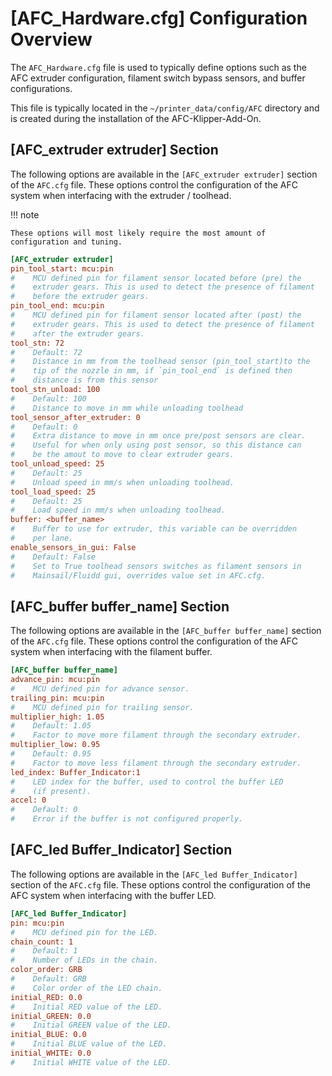 # [AFC_Hardware.cfg] Configuration Overview

The `AFC_Hardware.cfg` file is used to typically define options such as the AFC extruder configuration, filament 
switch bypass sensors, and buffer configurations.

This file is typically located in the `~/printer_data/config/AFC` directory and is created during the installation 
of the AFC-Klipper-Add-On.

## [AFC_extruder extruder] Section

The following options are available in the `[AFC_extruder extruder]` section of the `AFC.cfg` file. These options 
control the configuration of the AFC system when interfacing with the extruder / toolhead.

!!! note

    These options will most likely require the most amount of configuration and tuning.

``` cfg
[AFC_extruder extruder]
pin_tool_start: mcu:pin
#    MCU defined pin for filament sensor located before (pre) the
#    extruder gears. This is used to detect the presence of filament
#    before the extruder gears. 
pin_tool_end: mcu:pin
#    MCU defined pin for filament sensor located after (post) the
#    extruder gears. This is used to detect the presence of filament
#    after the extruder gears.
tool_stn: 72
#    Default: 72              
#    Distance in mm from the toolhead sensor (pin_tool_start)to the 
#    tip of the nozzle in mm, if `pin_tool_end` is defined then 
#    distance is from this sensor 
tool_stn_unload: 100
#    Default: 100      
#    Distance to move in mm while unloading toolhead
tool_sensor_after_extruder: 0
#    Default: 0
#    Extra distance to move in mm once pre/post sensors are clear. 
#    Useful for when only using post sensor, so this distance can 
#    be the amout to move to clear extruder gears.
tool_unload_speed: 25
#    Default: 25      
#    Unload speed in mm/s when unloading toolhead.
tool_load_speed: 25             
#    Default: 25
#    Load speed in mm/s when unloading toolhead.
buffer: <buffer_name>
#    Buffer to use for extruder, this variable can be overridden 
#    per lane.
enable_sensors_in_gui: False
#    Default: False
#    Set to True toolhead sensors switches as filament sensors in 
#    Mainsail/Fluidd gui, overrides value set in AFC.cfg.
``` 

## [AFC_buffer buffer_name] Section
The following options are available in the `[AFC_buffer buffer_name]` section of the `AFC.cfg` file. These options
control the configuration of the AFC system when interfacing with the filament buffer.

``` cfg
[AFC_buffer buffer_name]
advance_pin: mcu:pin
#    MCU defined pin for advance sensor.
trailing_pin: mcu:pin
#    MCU defined pin for trailing sensor.
multiplier_high: 1.05
#    Default: 1.05
#    Factor to move more filament through the secondary extruder.
multiplier_low: 0.95
#    Default: 0.95
#    Factor to move less filament through the secondary extruder.
led_index: Buffer_Indicator:1
#    LED index for the buffer, used to control the buffer LED
#    (if present).
accel: 0
#    Default: 0 
#    Error if the buffer is not configured properly.
```

## [AFC_led Buffer_Indicator] Section

The following options are available in the `[AFC_led Buffer_Indicator]` section of the `AFC.cfg` file. These options
control the configuration of the AFC system when interfacing with the buffer LED.

``` cfg
[AFC_led Buffer_Indicator]
pin: mcu:pin 
#    MCU defined pin for the LED.
chain_count: 1
#    Default: 1
#    Number of LEDs in the chain.
color_order: GRB
#    Default: GRB
#    Color order of the LED chain.
initial_RED: 0.0
#    Initial RED value of the LED.
initial_GREEN: 0.0
#    Initial GREEN value of the LED.
initial_BLUE: 0.0
#    Initial BLUE value of the LED.
initial_WHITE: 0.0
#    Initial WHITE value of the LED.
```